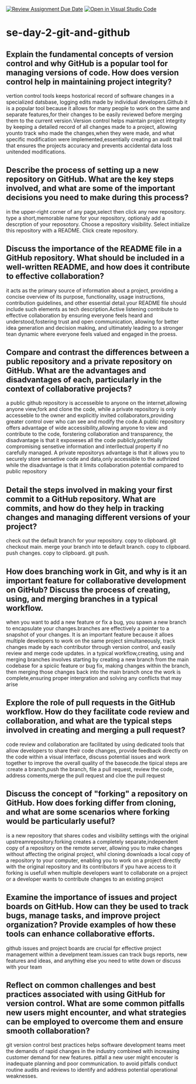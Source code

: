 [![Review Assignment Due Date](https://classroom.github.com/assets/deadline-readme-button-22041afd0340ce965d47ae6ef1cefeee28c7c493a6346c4f15d667ab976d596c.svg)](https://classroom.github.com/a/8wgCKhpZ)
[![Open in Visual Studio Code](https://classroom.github.com/assets/open-in-vscode-2e0aaae1b6195c2367325f4f02e2d04e9abb55f0b24a779b69b11b9e10269abc.svg)](https://classroom.github.com/online_ide?assignment_repo_id=18412033&assignment_repo_type=AssignmentRepo)
# se-day-2-git-and-github
## Explain the fundamental concepts of version control and why GitHub is a popular tool for managing versions of code. How does version control help in maintaining project integrity?
vertion control tools keeps hostorical record of software changes in a specialized datsbase, logging edits made by individual developers.Github it is a popular tool because it allows for many people to work on the same and separate features,for their changes to be easily reviewed before merging them to the current version.Version control helps maintain project integrity by keeping a detailed record of all changes made to a project, allowing younto track who made the changes,when they were made, and what specific modification were implemented,essentially creating an audit trail that ensures the projects accuracy and prevents accidental data loss unitended modifications.
## Describe the process of setting up a new repository on GitHub. What are the key steps involved, and what are some of the important decisions you need to make during this process?
in the upper-right corner of any page,select then click any new repository. type a short,memorable name for your repository, optionaly add a descrption of your reposotory. Choose a repository visibility. Select initialize this repository with a README. Click create repository. 
## Discuss the importance of the README file in a GitHub repository. What should be included in a well-written README, and how does it contribute to effective collaboration?
it acts as the primary source of information about a project, providing a concise overview of its purpose, functionality, usage instructions, contribution guidelines, and other essential detail.your README file should include such elements as tech description.Active listening contribute to effective collaboration by ensuring everyone feels heard and understood,fostering trust and open communication, allowing for better idea generation and decision making, and ultimately leading to a stronger tean dynamic where everyone feels valued and engaged in the proess. 
## Compare and contrast the differences between a public repository and a private repository on GitHub. What are the advantages and disadvantages of each, particularly in the context of collaborative projects?
a public github repository is accesseible to anyone on the internet,allowing anyone view,fork and clone the code, while a private repository is only accesseble to the owner and explicitly invited collaborators,providing greater control over who can see and modify the code.A public repository offers advantage of wide accessibility,allowing anyone to view and contribute to the code, forstering collaboration and transparency, the disadvantage is that it expoxeses all the code publicly,potentially compromising sensetive information and interllectual property if no carefully managed.
A private repositorys advantage is that it allows you to securely store sensetive code and data,only accessible to the authrized while the disadvantage is that it limits collaboration potential compared to public repository 
## Detail the steps involved in making your first commit to a GitHub repository. What are commits, and how do they help in tracking changes and managing different versions of your project?
check out the default branch for your repository. copy to clipboard. git checkout main. merge your branch into te default branch. copy to clipboard. push changes. copy to clipboard. git push.

## How does branching work in Git, and why is it an important feature for collaborative development on GitHub? Discuss the process of creating, using, and merging branches in a typical workflow.
when you want to add a new feature or fix a bug, you spawn a new branch to encapsulate your changes.branches are effectively a pointer to a snapshot of your changes. It is an important feature because it alloes multiple developers to work on the same project simultaneously, track changes made by each contributor through version control, and easily review and merge code updates.
in a typical workflow,creating, using and merging branches involves starting by creating a new branch from the main codebase for a spiciic feature or bug fix, making changes within the branch, then merging those changes back into the main branch once the work is complete,ensuring proper intergration and solving any conflicts that may arise 
## Explore the role of pull requests in the GitHub workflow. How do they facilitate code review and collaboration, and what are the typical steps involved in creating and merging a pull request?
code review and collaboration are facilitated by using dedicated tools that allow developers to share their code changes, provide feedback directly on the code within a visual interface, discuss potential issues and work together to improve the overall quality of the basecode.the tipical steps are :create a branch,push the branch, file a pull request, review the code, address coments,merge the pull request and cloe the pull request 

## Discuss the concept of "forking" a repository on GitHub. How does forking differ from cloning, and what are some scenarios where forking would be particularly useful?
is a new repository that shares codes and visibility settings with the original upstreamrepository.forking creates a completely separate,independent copy of a repository on the remote server, allowing you to make changes without affecting the original project, whil cloning downloads a local copy of a repository to your computer, enabling you to work on a project directly with the original repository and its contributors if ypu have access to it
forking is usefull when multiple developers want to collaborate on a project or a developer wants to contribute changes to an existing project 
## Examine the importance of issues and project boards on GitHub. How can they be used to track bugs, manage tasks, and improve project organization? Provide examples of how these tools can enhance collaborative efforts.
github issues and project boards are crucial fpr effective project management within a develpment team.issues can track bugs reports, new features and ideas,  and anything else you need to wtite down or discuss with your team 
## Reflect on common challenges and best practices associated with using GitHub for version control. What are some common pitfalls new users might encounter, and what strategies can be employed to overcome them and ensure smooth collaboration?
git version control best practices helps software development teams meet the demands of rapid changes in the industry combined with increasing customer demand for new features. pitfall a new user might encouter is inadequate planning and poor communication. to avoid pitfalls conduct routine audits and reviews to identify and address potential operational weaknesses.
